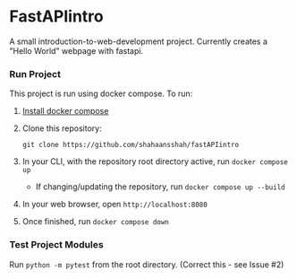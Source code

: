 # FastAPIintro
A small introduction-to-web-development project. Currently creates a "Hello World" webpage with fastapi.

### Run Project
This project is run using docker compose. To run:
1) [Install docker compose](https://docs.docker.com/compose/install/)
2) Clone this repository:

    ```
    git clone https://github.com/shahaansshah/fastAPIintro
    ```

3) In your CLI, with the repository root directory active, run `docker compose up`
    - If changing/updating the repository, run `docker compose up --build`
4) In your web browser, open `http://localhost:8080`
5) Once finished, run `docker compose down`

### Test Project Modules
Run `python -m pytest` from the root directory. (Correct this - see Issue #2)
